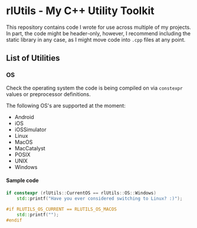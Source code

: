 # rlUtils - My C++ Utility Toolkit

This repository contains code I wrote for use across multiple of my projects.
In part, the code might be header-only, however, I recommend including the static library in any
case, as I might move code into `.cpp` files at any point.


## List of Utilities

### OS
Check the operating system the code is being compiled on via `constexpr` values or preprocessor
definitions.

The following OS's are supported at the moment:
- Android
- iOS
- iOSSimulator
- Linux
- MacOS
- MacCatalyst
- POSIX
- UNIX
- Windows

#### Sample code
```cpp
if constexpr (rlUtils::CurrentOS == rlUtils::OS::Windows)
	std::printf("Have you ever considered switching to Linux? :)");
	
#if RLUTILS_OS_CURRENT == RLUTILS_OS_MACOS
	std::printf("");
#endif
```
